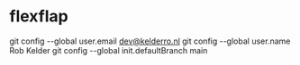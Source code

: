 # flexflap

git config --global user.email dev@kelderro.nl
git config --global user.name Rob Kelder
git config --global init.defaultBranch main
